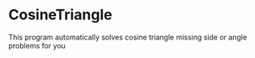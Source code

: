 # CosineTriangle
This program automatically solves cosine triangle missing side or angle problems for you
